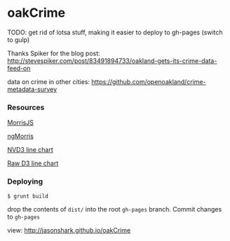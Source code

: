 oakCrime
======

TODO: get rid of lotsa stuff, making it easier to deploy to gh-pages (switch to gulp)




Thanks Spiker for the blog post: http://stevespiker.com/post/83491894733/oakland-gets-its-crime-data-feed-on

data on crime in other cities: https://github.com/openoakland/crime-metadata-survey

### Resources

[MorrisJS](http://morrisjs.github.io/morris.js/)

[ngMorris](https://github.com/jasonshark/ng-morris)

[NVD3 line chart](http://nvd3.org/examples/line.html)

[Raw D3 line chart](http://bl.ocks.org/mbostock/3883245)

### Deploying

`$ grunt build`

drop the contents of `dist/` into the root `gh-pages` branch. Commit changes to `gh-pages`

view: http://jasonshark.github.io/oakCrime